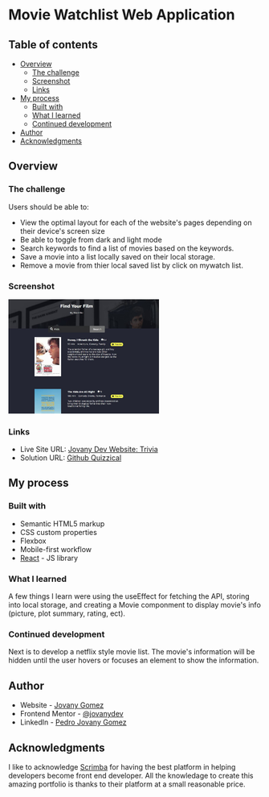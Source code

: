 # Movie Watchlist Web Application

## Table of contents

- [Overview](#overview)
  - [The challenge](#the-challenge)
  - [Screenshot](#screenshot)
  - [Links](#links)
- [My process](#my-process)
  - [Built with](#built-with)
  - [What I learned](#what-i-learned)
  - [Continued development](#continued-development)
- [Author](#author)
- [Acknowledgments](#acknowledgments)

## Overview

### The challenge

Users should be able to:

- View the optimal layout for each of the website's pages depending on their device's screen size
- Be able to toggle from dark and light mode
- Search keywords to find a list of movies based on the keywords.
- Save a movie into a list locally saved on their local storage.
- Remove a movie from thier local saved list by click on mywatch list.

### Screenshot

<img src="./watchlist-screenshot.jpg" alt="Front page of movie watchlist" width="300"/>

### Links

- Live Site URL: [Jovany Dev Website: Trivia](https://jovany.dev/quizzical-trivia)
- Solution URL: [Github Quizzical](https://github.com/jovanydev/projects/tree/main/portfolio/src/components/quizzical-trivia)

## My process

### Built with

- Semantic HTML5 markup
- CSS custom properties
- Flexbox
- Mobile-first workflow
- [React](https://reactjs.org/) - JS library

### What I learned

A few things I learn were using the useEffect for fetching the API, storing into local storage, and creating a Movie componment to display movie's info (picture, plot summary, rating, ect).

### Continued development

Next is to develop a netflix style movie list. The movie's information will be hidden until the user hovers or focuses an element to show the information.

## Author

- Website - [Jovany Gomez](jovany.dev)
- Frontend Mentor - [@jovanydev](https://www.frontendmentor.io/profile/jovanydev)
- LinkedIn - [Pedro Jovany Gomez](https://www.linkedin.com/in/itsjovany/)

## Acknowledgments

I like to acknowledge [Scrimba](https://scrimba.com/) for having the best platform in helping developers become front end developer. All the knowledage to create this amazing portfolio is thanks to their platform at a small reasonable price.
